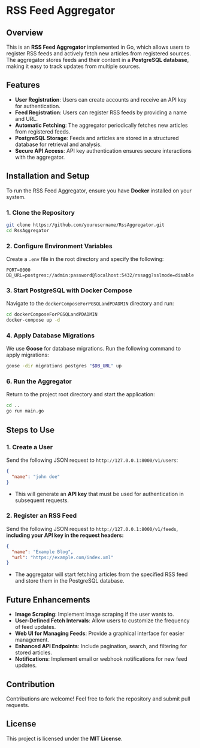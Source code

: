 # RSS Feed Aggregator

## Overview
This is an **RSS Feed Aggregator** implemented in Go, which allows users to register RSS feeds and actively fetch new articles from registered sources. The aggregator stores feeds and their content in a **PostgreSQL database**, making it easy to track updates from multiple sources.

## Features
- **User Registration**: Users can create accounts and receive an API key for authentication.
- **Feed Registration**: Users can register RSS feeds by providing a name and URL.
- **Automatic Fetching**: The aggregator periodically fetches new articles from registered feeds.
- **PostgreSQL Storage**: Feeds and articles are stored in a structured database for retrieval and analysis.
- **Secure API Access**: API key authentication ensures secure interactions with the aggregator.

## Installation and Setup
To run the RSS Feed Aggregator, ensure you have **Docker** installed on your system.

### 1. Clone the Repository
```sh
git clone https://github.com/yourusername/RssAggregator.git
cd RssAggregator
```

### 2. Configure Environment Variables
Create a `.env` file in the root directory and specify the following:
```
PORT=8000
DB_URL=postgres://admin:password@localhost:5432/rssagg?sslmode=disable
```

### 3. Start PostgreSQL with Docker Compose
Navigate to the `dockerComposeForPGSQLandPDADMIN` directory and run:
```sh
cd dockerComposeForPGSQLandPDADMIN
docker-compose up -d
```

### 4. Apply Database Migrations
We use **Goose** for database migrations. Run the following command to apply migrations:
```sh
goose -dir migrations postgres "$DB_URL" up
```

### 6. Run the Aggregator
Return to the project root directory and start the application:
```sh
cd ..
go run main.go
```

## Steps to Use

### 1. Create a User
Send the following JSON request to `http://127.0.0.1:8000/v1/users`:
```json
{
  "name": "john doe"
}
```
- This will generate an **API key** that must be used for authentication in subsequent requests.

### 2. Register an RSS Feed
Send the following JSON request to `http://127.0.0.1:8000/v1/feeds`, **including your API key in the request headers:**
```json
{
  "name": "Example Blog",
  "url": "https://example.com/index.xml"
}
```
- The aggregator will start fetching articles from the specified RSS feed and store them in the PostgreSQL database.

## Future Enhancements
- **Image Scraping**: Implement image scraping if the user wants to.
- **User-Defined Fetch Intervals**: Allow users to customize the frequency of feed updates.
- **Web UI for Managing Feeds**: Provide a graphical interface for easier management.
- **Enhanced API Endpoints**: Include pagination, search, and filtering for stored articles.
- **Notifications**: Implement email or webhook notifications for new feed updates.

## Contribution
Contributions are welcome! Feel free to fork the repository and submit pull requests.

## License
This project is licensed under the **MIT License**.


